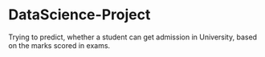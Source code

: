 # DataScience-Project
Trying to predict, whether a student can get admission in University, based on the marks scored in exams.
